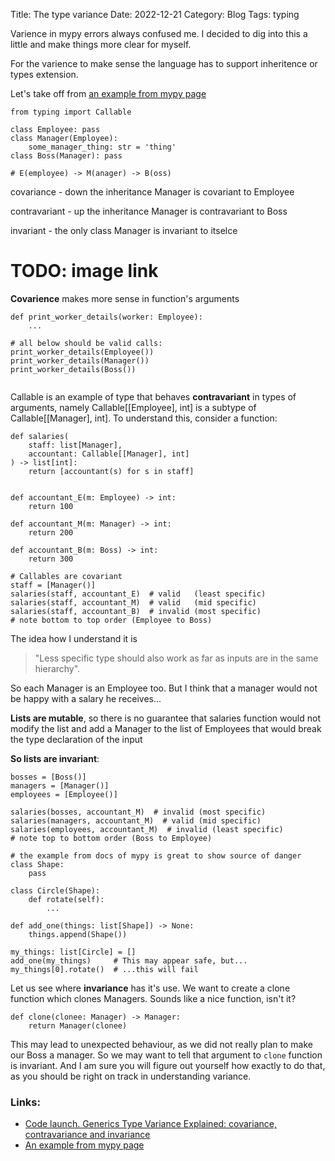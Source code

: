 Title: The type variance
Date: 2022-12-21
Category: Blog
Tags: typing

Varience in mypy errors always confused me. I decided to dig into this a little and make things more clear for myself.

For the varience to make sense the language has to support inheritence or types extension.

Let's take off from [an example from mypy page](https://mypy.readthedocs.io/en/stable/generics.html?highlight=variance#variance-of-generic-types)


``` python3
from typing import Callable

class Employee: pass
class Manager(Employee):
    some_manager_thing: str = 'thing'
class Boss(Manager): pass

# E(employee) -> M(anager) -> B(oss)
```


covariance - down the inheritance
  Manager is covariant to Employee

contravariant - up the inheritance
  Manager is contravariant to Boss

invariant - the only class
  Manager is invariant to itselce

# TODO: image link

**Covarience** makes more sense in function's arguments

``` python3
def print_worker_details(worker: Employee):
    ...

# all below should be valid calls:
print_worker_details(Employee())
print_worker_details(Manager())
print_worker_details(Boss())


```


Callable is an example of type that behaves **contravariant**
 in types of arguments, namely Callable[[Employee], int] is a subtype of Callable[[Manager], int]. 
To understand this, consider a function:


``` python3
def salaries(
    staff: list[Manager],
    accountant: Callable[[Manager], int]
) -> list[int]:
    return [accountant(s) for s in staff]


def accountant_E(m: Employee) -> int:
    return 100

def accountant_M(m: Manager) -> int:
    return 200

def accountant_B(m: Boss) -> int:
    return 300

# Callables are covariant
staff = [Manager()]
salaries(staff, accountant_E)  # valid   (least specific)
salaries(staff, accountant_M)  # valid   (mid specific)
salaries(staff, accountant_B)  # invalid (most specific)
# note bottom to top order (Employee to Boss)
```

The idea how I understand it is 
> "Less specific type should also work as far as inputs are in the same hierarchy".

So each Manager is an Employee too.
But I think that a manager would not be happy with a salary he receives...




**Lists are mutable**, 
so there is no guarantee that salaries function
would not modify the list and add a Manager to the list of Employees
that would break the type declaration of the input

**So lists are invariant**:


```python3
bosses = [Boss()]
managers = [Manager()]
employees = [Employee()]

salaries(bosses, accountant_M)  # invalid (most specific)
salaries(managers, accountant_M)  # valid (mid specific)
salaries(employees, accountant_M)  # invalid (least specific)
# note top to bottom order (Boss to Employee)

# the example from docs of mypy is great to show source of danger
class Shape:
    pass

class Circle(Shape):
    def rotate(self):
        ...

def add_one(things: list[Shape]) -> None:
    things.append(Shape())

my_things: list[Circle] = []
add_one(my_things)     # This may appear safe, but...
my_things[0].rotate()  # ...this will fail
```

Let us see where **invariance** has it's use.
We want to create a clone function which clones Managers.
Sounds like a nice function, isn't it?
``` python3
def clone(clonee: Manager) -> Manager:
    return Manager(clonee)
```
This may lead to unexpected behaviour, as we did not really plan to make our Boss a manager. So we may want to tell that argument to `clone` function is invariant. 
And I am sure you will figure out yourself how exactly to do that, as you should be right on track in understanding variance.



### Links:

- [Code launch. Generics Type Variance Explained: covariance, contravariance and invariance](https://www.youtube.com/watch?v=sqCDZmN_zBw&list=WL&index=2) 
- [An example from mypy page](https://mypy.readthedocs.io/en/stable/generics.html?highlight=variance#variance-of-generic-types)
